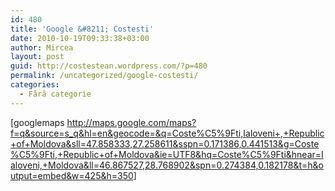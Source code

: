 ```yaml
---
id: 480
title: 'Google &#8211; Costesti'
date: 2010-10-19T09:33:38+03:00
author: Mircea
layout: post
guid: http://costestean.wordpress.com/?p=480
permalink: /uncategorized/google-costesti/
categories:
  - Fără categorie
---
```

[googlemaps http://maps.google.com/maps?f=q&source=s_q&hl=en&geocode=&q=Coste%C5%9Fti,Ialoveni+,+Republic+of+Moldova&sll=47.858333,27.258611&sspn=0.171386,0.441513&g=Coste%C5%9Fti,+Republic+of+Moldova&ie=UTF8&hq=Coste%C5%9Fti&hnear=Ialoveni,+Moldova&ll=46.867527,28.768902&spn=0.274384,0.182178&t=h&output=embed&w=425&h=350]